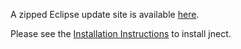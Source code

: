 A zipped Eclipse update site is available [here](http://code.google.com/a/eclipselabs.org/p/jnect/downloads/detail?name=milestone_0.2.2.zip&can=2&q==).

Please see the [Installation Instructions](Installation.md) to install jnect.